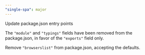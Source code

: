 ```yaml
---
"single-spa": major
---
```


Update package.json entry points

The `"module"` and `"typings"` fields have been removed from the package.json, in favor of the `"exports"` field only.

Remove `"browserslist"` from package.json, accepting the defaults.
